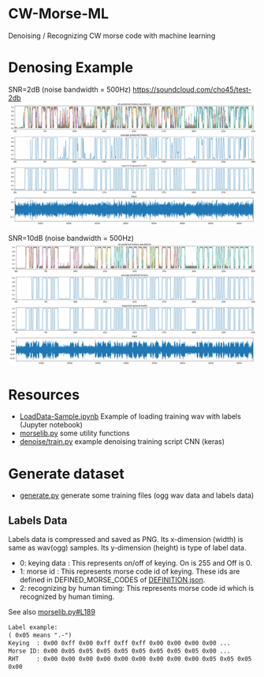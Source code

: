 # CW-Morse-ML
Denoising / Recognizing CW morse code with machine learning

# Denosing Example

SNR=2dB (noise bandwidth = 500Hz) https://soundcloud.com/cho45/test-2db
![denoising sample](./docs/denoise.png)

SNR=10dB (noise bandwidth = 500Hz)
![denoising sample](./docs/denoise-10dB.png)

# Resources

 * [LoadData-Sample.ipynb](./LoadData-Sample.ipynb) Example of loading training wav with labels (Jupyter notebook)
 * [morselib.py](./morselib.py) some utility functions
 * [denoise/train.py](./denoise/train.py) example denoising training script CNN (keras)

# Generate dataset

 * [generate.py](./generate.py) generate some training files (ogg wav data and labels data)
 
## Labels Data

Labels data is compressed and saved as PNG. Its x-dimension (width) is same as wav(ogg) samples. Its y-dimension (height) is type of label data.

 * 0: keying data : This represents on/off of keying. On is 255 and Off is 0.
 * 1: morse id : This represents morse code id of keying. These ids are defined in DEFINED_MORSE_CODES of [DEFINITION.json](./DEFINITION.json).
 * 2: recognizing by human timing: This represents morse code id which is recognized by human timing. 

See also [morselib.py#L189]( ./morselib.py#L189 )

```
Label example:
( 0x05 means ".-")
Keying  : 0x00 0xff 0x00 0xff 0xff 0xff 0x00 0x00 0x00 0x00 ...
Morse ID: 0x00 0x05 0x05 0x05 0x05 0x05 0x05 0x05 0x05 0x00 ...
RHT     : 0x00 0x00 0x00 0x00 0x00 0x00 0x00 0x00 0x00 0x05 0x05 0x05 0x00
```
